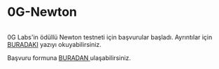 # 0G-Newton

<figure><img src="https://pbs.twimg.com/media/GLbT4Nfb0AA0g0r?format=jpg&#x26;name=large" alt=""><figcaption></figcaption></figure>

0G Labs'in ödüllü Newton testneti için başvurular başladı. Ayrıntılar için [BURADAKI](https://blog.0g.ai/blog/testnet-node-operator-and-validator-application-guide) yazıyı okuyabilirsiniz.&#x20;

Başvuru formuna [BURADAN ](https://docs.google.com/forms/d/e/1FAIpQLScsa1lpn43F7XAydVlKK\_ItLGOkuz2fBmQaZjecDn76kysQsw/viewform)ulaşabilirsiniz.&#x20;
